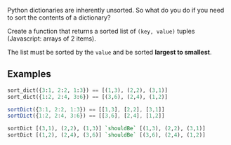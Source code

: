 Python dictionaries are inherently unsorted. So what do you do if you need to sort the contents of a dictionary?

Create a function that returns a sorted list of `(key, value)` tuples (Javascript: arrays of 2 items).

The list must be sorted by the `value` and be sorted **largest to smallest**.


## Examples

```python
sort_dict({3:1, 2:2, 1:3}) == [(1,3), (2,2), (3,1)]
sort_dict({1:2, 2:4, 3:6}) == [(3,6), (2,4), (1,2)]
```
```javascript
sortDict({3:1, 2:2, 1:3}) == [[1,3], [2,2], [3,1]]
sortDict({1:2, 2:4, 3:6}) == [[3,6], [2,4], [1,2]]
```
```haskell
sortDict [(3,1), (2,2), (1,3)] `shouldBe` [(1,3), (2,2), (3,1)]
sortDict [(1,2), (2,4), (3,6)] `shouldBe` [(3,6), (2,4), (1,2)]
```